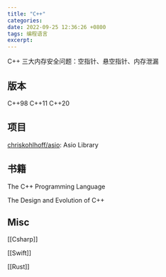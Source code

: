 ```yaml
---
title: "C++"
categories: 
date: 2022-09-25 12:36:26 +0800
tags: 编程语言
excerpt: 
---
```


C++ 三大内存安全问题：空指针、悬空指针、内存泄漏





## 版本

C++98
C++11
C++20

## 项目

[chriskohlhoff/asio](https://github.com/chriskohlhoff/asio): Asio Library

## 书籍

The C++ Programming Language

The Design and Evolution of C++

## Misc

[[Csharp]]

[[Swift]]

[[Rust]]

